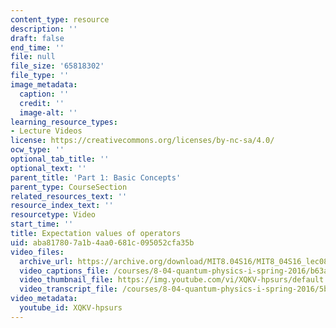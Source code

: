 ```yaml
---
content_type: resource
description: ''
draft: false
end_time: ''
file: null
file_size: '65818302'
file_type: ''
image_metadata:
  caption: ''
  credit: ''
  image-alt: ''
learning_resource_types:
- Lecture Videos
license: https://creativecommons.org/licenses/by-nc-sa/4.0/
ocw_type: ''
optional_tab_title: ''
optional_text: ''
parent_title: 'Part 1: Basic Concepts'
parent_type: CourseSection
related_resources_text: ''
resource_index_text: ''
resourcetype: Video
start_time: ''
title: Expectation values of operators
uid: aba81780-7a1b-4aa0-681c-095052cfa35b
video_files:
  archive_url: https://archive.org/download/MIT8.04S16/MIT8_04S16_lec08_s4_300k.mp4
  video_captions_file: /courses/8-04-quantum-physics-i-spring-2016/b63a7b94a91255d99e7f04b03736e48f_XQKV-hpsurs.vtt
  video_thumbnail_file: https://img.youtube.com/vi/XQKV-hpsurs/default.jpg
  video_transcript_file: /courses/8-04-quantum-physics-i-spring-2016/5bfecef6bcb2264265ea48fbd1848e60_XQKV-hpsurs.pdf
video_metadata:
  youtube_id: XQKV-hpsurs
---
```

